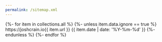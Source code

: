 ```yaml
---
permalink: /sitemap.xml
---
```

<?xml version="1.0" encoding="UTF-8"?>
<urlset xmlns="http://www.sitemaps.org/schemas/sitemap/0.9">
{%- for item in collections.all %}
{%- unless item.data.ignore == true %}
  <url>
    <loc>https://joshcrain.io{{ item.url }}</loc>
    <lastmod>{{ item.date | date: '%Y-%m-%d' }}</lastmod>
    <!--<changefreq>{{ item.data.changefreq }}</changefreq>-->
    <!--<priority>{{ item.data.priority }}</priority>-->
  </url>
{%- endunless %}
{%- endfor %}
</urlset>